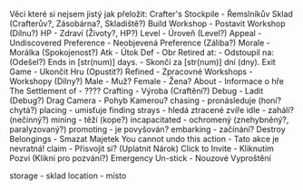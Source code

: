 Věci které si nejsem jistý jak přeložit:
Crafter's Stockpile - Řemslníkův Sklad (Crafterův?, Zásobárna?, Skladiště?)
Build Workshop - Postavit Workshop (Dílnu?)
HP - Zdraví (Životy?, HP?)
Level - Úroveň (Level?)
Appeal -
Undiscovered Preference - Neobjevená Preference (Záliba?)
Morale - Morálka (Spokojenost?)
Atk - Útok
Def - Obr
Retired at: - Odstoupil na: (Odešel?)
Ends in [str(num)] days. - Skončí za [str(num)] dní (dny).
Exit Game - Ukončit Hru (Opustit?)
Refined - Zpracovné
Workshops - Workshopy (Dílny?)
Male - Muž?
Female - Žena?
About - Informace o hře
The Settlement of - ????
Crafting - Výroba (Craftění?)
Debug - Ladit (Debug?)
Drag Camera - Pohyb Kamerou?
chasing - pronásleduje (honí? chytá?)
placing - umisťuje
finding strays - hledá ztracené zvíře
idle - zahálí? (nečinný?)
mining - těží (kope?)
incapacitated - ochromený (znehybněný?, paralyzovaný?)
promoting - je povyšován?
embarking - začínání?
Destroy Belongings - Smazat Majetek
You cannot undo this action - Tato akce je nevratná!
claim - Přisvojit si? (Uplatnit Nárok)
Click to Invite - Kliknutím Pozvi (Klikni pro pozvání?)
Emergency Un-stick - Nouzové Vyproštění




storage - sklad
location - místo
